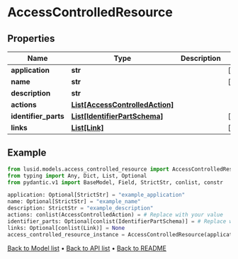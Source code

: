 # AccessControlledResource

## Properties
Name | Type | Description | Notes
------------ | ------------- | ------------- | -------------
**application** | **str** |  | [optional] 
**name** | **str** |  | [optional] 
**description** | **str** |  | 
**actions** | [**List[AccessControlledAction]**](AccessControlledAction.md) |  | 
**identifier_parts** | [**List[IdentifierPartSchema]**](IdentifierPartSchema.md) |  | [optional] 
**links** | [**List[Link]**](Link.md) |  | [optional] 
## Example

```python
from lusid.models.access_controlled_resource import AccessControlledResource
from typing import Any, Dict, List, Optional
from pydantic.v1 import BaseModel, Field, StrictStr, conlist, constr

application: Optional[StrictStr] = "example_application"
name: Optional[StrictStr] = "example_name"
description: StrictStr = "example_description"
actions: conlist(AccessControlledAction) = # Replace with your value
identifier_parts: Optional[conlist(IdentifierPartSchema)] = # Replace with your value
links: Optional[conlist(Link)] = None
access_controlled_resource_instance = AccessControlledResource(application=application, name=name, description=description, actions=actions, identifier_parts=identifier_parts, links=links)

```

[Back to Model list](../README.md#documentation-for-models) &#8226; [Back to API list](../README.md#documentation-for-api-endpoints) &#8226; [Back to README](../README.md)

